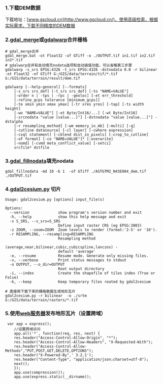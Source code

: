 ### 1.下载DEM数据
下载地址：[www.gscloud.cn](http://www.gscloud.cn/)，使用高级检索，根据实际需求，下载不同精度的DEM数据
### 2.[gdal_merge](https://www.gdal.org/1.11/gdal_merge.html)或[gdalwarp](https://www.gdal.org/1.11/gdalwarp.html)合并栅格
```
# gdal_merge合并
gdal_merge.bat -ot Float32 -of GTiff -o ./OUTPUT.tif in1.tif in2.tif in3*.tif
# gdalwarp合并有自动填充nodata选项和自动插值功能，可以省略第三步骤
gdalwarp -s_srs EPSG:4326 -t_srs EPSG:4326 -dstnodata 0.0 -r bilinear -ot Float32 -of GTiff G:/GIS/data/terrain/tif/*.tif  G:/GIS/data/terrain/result/dem.tif
```
```
gdalwarp [--help-general] [--formats]
    [-s_srs srs_def] [-t_srs srs_def] [-to "NAME=VALUE"]
    [-order n | -tps | -rpc | -geoloc] [-et err_threshold]
    [-refine_gcps tolerance [minimum_gcps]]
    [-te xmin ymin xmax ymax] [-tr xres yres] [-tap] [-ts width height]
    [-wo "NAME=VALUE"] [-ot Byte/Int16/...] [-wt Byte/Int16]
    [-srcnodata "value [value...]"] [-dstnodata "value [value...]"] -dstalpha
    [-r resampling_method] [-wm memory_in_mb] [-multi] [-q]
    [-cutline datasource] [-cl layer] [-cwhere expression]
    [-csql statement] [-cblend dist_in_pixels] [-crop_to_cutline]
    [-of format] [-co "NAME=VALUE"]* [-overwrite]
    [-nomd] [-cvmd meta_conflict_value] [-setci]
    srcfile* dstfile  
```
### 3.[gdal_fillnodata](https://www.gdal.org/1.11/gdal_fillnodata.html)填充nodata
```
gdal_fillnodata -md 10 -b 1  -of GTiff ./ASTGTM2_N43E084_dem.tif ./OUTPUT.tif
```
### 4.[gdal2cesium.py](https://github.com/giohappy/gdal2cesium) 切片
```
Usage: gdal2cesium.py [options] input_file(s)

Options:
  --version             show program's version number and exit
  -h, --help            show this help message and exit
  -s S_SRS, --s_srs=S_SRS
                        Define input raster CRS (eg EPSG:3003)
  -z ZOOM, --zoom=ZOOM  Zoom levels to render (format:'2-5' or '10').
  -r RESAMPLING, --resampling=RESAMPLING
                        Resampling method
                        (average,near,bilinear,cubic,cubicspline,lanczos) -
                        default 'average'
  -e, --resume          Resume mode. Generate only missing files.
  -v, --verbose         Print status messages to stdout
  -o OUTPUT, --o_dir=OUTPUT
                        Root output directory
  -i, --index           Create the shapefile of tiles index (True or False)
  -k, --keep            Keep temporary files reated by gdal2cesium
  ```
  ```
  # 直接用下载下来的栅格数据生成地形瓦片
  gdal2cesium.py -r bilinear  -o ./srtm G:/GIS/data/terrain/rasters/*.tif
  
  ```
### 5.使用[web服务器](https://github.com/soxueren/docker-busybox-gdal/blob/gdal2cesium/server.js)发布地形瓦片（设置跨域）
```
 var app = express();
	//设置跨域访问
	app.all('*', function(req, res, next) {
	res.header("Access-Control-Allow-Origin", "*");
	res.header("Access-Control-Allow-Headers", "X-Requested-With");
	res.header("Access-Control-Allow-Methods","PUT,POST,GET,DELETE,OPTIONS");
	res.header("X-Powered-By",' 3.2.1');
	res.header("Content-Type", "application/json;charset=utf-8");
	next();
	});
    app.use(compression());
    app.use(express.static(__dirname));
```
